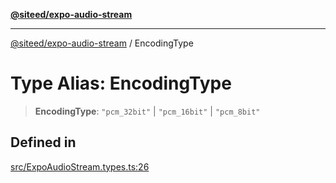 [**@siteed/expo-audio-stream**](../README.md)

***

[@siteed/expo-audio-stream](../README.md) / EncodingType

# Type Alias: EncodingType

> **EncodingType**: `"pcm_32bit"` \| `"pcm_16bit"` \| `"pcm_8bit"`

## Defined in

[src/ExpoAudioStream.types.ts:26](https://github.com/deeeed/expo-audio-stream/blob/903fc079aaae4a518b386f1df2cb6aaa7c0c2a30/packages/expo-audio-stream/src/ExpoAudioStream.types.ts#L26)
